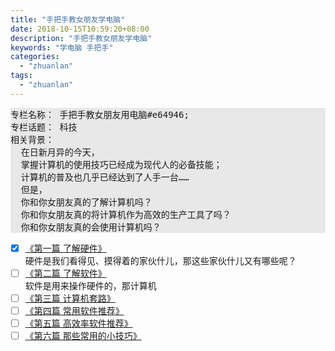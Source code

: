 ```yaml
---
title: "手把手教女朋友学电脑"
date: 2018-10-15T10:59:20+08:00
description: "手把手教女朋友学电脑"
keywords: "学电脑 手把手"
categories:
  - "zhuanlan"
tags:
  - "zhuanlan"
---
```


<pre style="background-color: #e8e8e8">
专栏名称： 手把手教女朋友用电脑#e64946;
专栏话题： 科技
相关背景：
  在日新月异的今天，
  掌握计算机的使用技巧已经成为现代人的必备技能；
  计算机的普及也几乎已经达到了人手一台……
  但是，
  你和你女朋友真的了解计算机吗？
  你和你女朋友真的将计算机作为高效的生产工具了吗？
  你和你女朋友真的会使用计算机吗？
</pre>

- [x] <a href="" target="_blank">《第一篇 了解硬件》</a><br />
硬件是我们看得见、摸得着的家伙什儿，那这些家伙什儿又有哪些呢？
- [ ] <a href="" target="_blank">《第二篇 了解软件》</a><br />
软件是用来操作硬件的，那计算机
- [ ] <a href="" target="_blank">《第三篇 计算机套路》</a><br />
- [ ] <a href="" target="_blank">《第四篇 常用软件推荐》</a><br />
- [ ] <a href="" target="_blank">《第五篇 高效率软件推荐》</a><br />
- [ ] <a href="" target="_blank">《第六篇 那些常用的小技巧》</a><br />
